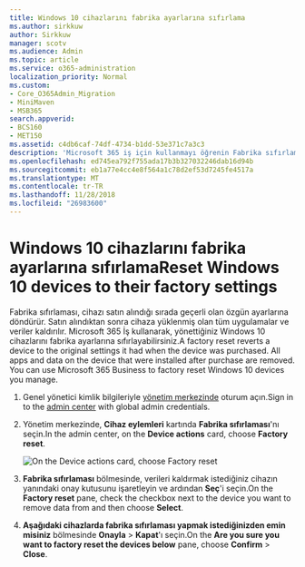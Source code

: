 ```yaml
---
title: Windows 10 cihazlarını fabrika ayarlarına sıfırlama
ms.author: sirkkuw
author: Sirkkuw
manager: scotv
ms.audience: Admin
ms.topic: article
ms.service: o365-administration
localization_priority: Normal
ms.custom:
- Core_O365Admin_Migration
- MiniMaven
- MSB365
search.appverid:
- BCS160
- MET150
ms.assetid: c4db6caf-74df-4734-b1dd-53e371c7a3c3
description: 'Microsoft 365 iş için kullanmayı öğrenin Fabrika sıfırlama Windows 10 aygıtlarınızın. '
ms.openlocfilehash: ed745ea792f755ada17b3b327032246dab16d94b
ms.sourcegitcommit: eb1a77e4cc4e8f564a1c78d2ef53d7245fe4517a
ms.translationtype: MT
ms.contentlocale: tr-TR
ms.lasthandoff: 11/28/2018
ms.locfileid: "26983600"
---
```

# <a name="reset-windows-10-devices-to-their-factory-settings"></a><span data-ttu-id="63e94-103">Windows 10 cihazlarını fabrika ayarlarına sıfırlama</span><span class="sxs-lookup"><span data-stu-id="63e94-103">Reset Windows 10 devices to their factory settings</span></span>

<span data-ttu-id="63e94-p101">Fabrika sıfırlaması, cihazı satın alındığı sırada geçerli olan özgün ayarlarına döndürür. Satın alındıktan sonra cihaza yüklenmiş olan tüm uygulamalar ve veriler kaldırılır. Microsoft 365 İş kullanarak, yönettiğiniz Windows 10 cihazlarını fabrika ayarlarına sıfırlayabilirsiniz.</span><span class="sxs-lookup"><span data-stu-id="63e94-p101">A factory reset reverts a device to the original settings it had when the device was purchased. All apps and data on the device that were installed after purchase are removed. You can use Microsoft 365 Business to factory reset Windows 10 devices you manage.</span></span>
  
1. <span data-ttu-id="63e94-107">Genel yönetici kimlik bilgileriyle [yönetim merkezinde](https://aka.ms/bcsportal) oturum açın.</span><span class="sxs-lookup"><span data-stu-id="63e94-107">Sign in to the [admin center](https://aka.ms/bcsportal) with global admin credentials.</span></span> 
    
2. <span data-ttu-id="63e94-108">Yönetim merkezinde, **Cihaz eylemleri** kartında **Fabrika sıfırlaması**'nı seçin.</span><span class="sxs-lookup"><span data-stu-id="63e94-108">In the admin center, on the **Device actions** card, choose **Factory reset**.</span></span>
    
    ![On the Device actions card, choose Factory reset](media/7caddd12-207e-4c99-b61c-0495fc5f55e3.png)
  
3. <span data-ttu-id="63e94-110">**Fabrika sıfırlaması** bölmesinde, verileri kaldırmak istediğiniz cihazın yanındaki onay kutusunu işaretleyin ve ardından **Seç**'i seçin.</span><span class="sxs-lookup"><span data-stu-id="63e94-110">On the **Factory reset** pane, check the checkbox next to the device you want to remove data from and then choose **Select**.</span></span>
    
4. <span data-ttu-id="63e94-111">**Aşağıdaki cihazlarda fabrika sıfırlaması yapmak istediğinizden emin misiniz** bölmesinde **Onayla** \> **Kapat**'ı seçin.</span><span class="sxs-lookup"><span data-stu-id="63e94-111">On the **Are you sure you want to factory reset the devices below** pane, choose **Confirm** \> **Close**.</span></span>
    
  

